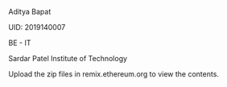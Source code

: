 Aditya Bapat

UID: 2019140007

BE - IT

Sardar Patel Institute of Technology

Upload the zip files in remix.ethereum.org to view the contents.
